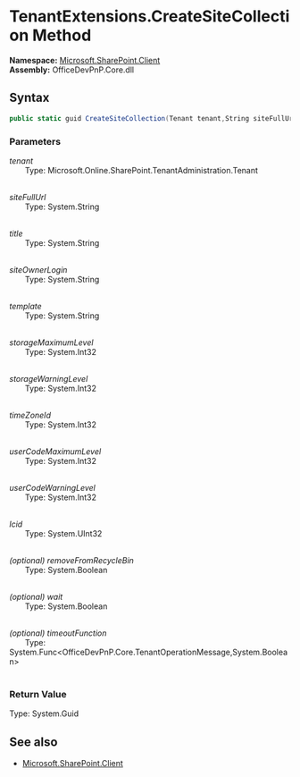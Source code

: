 # TenantExtensions.CreateSiteCollection Method  
**Namespace:** [Microsoft.SharePoint.Client](Microsoft.SharePoint.Client.md)  
**Assembly:** OfficeDevPnP.Core.dll  
## Syntax
```C#
public static guid CreateSiteCollection(Tenant tenant,String siteFullUrl,String title,String siteOwnerLogin,String template,Int32 storageMaximumLevel,Int32 storageWarningLevel,Int32 timeZoneId,Int32 userCodeMaximumLevel,Int32 userCodeWarningLevel,UInt32 lcid,Boolean removeFromRecycleBin,Boolean wait,Func<TenantOperationMessage, Boolean> timeoutFunction)
```
### Parameters
*tenant*  
&emsp;&emsp;Type: Microsoft.Online.SharePoint.TenantAdministration.Tenant  
&emsp;&emsp;  
  
*siteFullUrl*  
&emsp;&emsp;Type: System.String  
&emsp;&emsp;  
  
*title*  
&emsp;&emsp;Type: System.String  
&emsp;&emsp;  
  
*siteOwnerLogin*  
&emsp;&emsp;Type: System.String  
&emsp;&emsp;  
  
*template*  
&emsp;&emsp;Type: System.String  
&emsp;&emsp;  
  
*storageMaximumLevel*  
&emsp;&emsp;Type: System.Int32  
&emsp;&emsp;  
  
*storageWarningLevel*  
&emsp;&emsp;Type: System.Int32  
&emsp;&emsp;  
  
*timeZoneId*  
&emsp;&emsp;Type: System.Int32  
&emsp;&emsp;  
  
*userCodeMaximumLevel*  
&emsp;&emsp;Type: System.Int32  
&emsp;&emsp;  
  
*userCodeWarningLevel*  
&emsp;&emsp;Type: System.Int32  
&emsp;&emsp;  
  
*lcid*  
&emsp;&emsp;Type: System.UInt32  
&emsp;&emsp;  
  
*(optional) removeFromRecycleBin*  
&emsp;&emsp;Type: System.Boolean  
&emsp;&emsp;  
  
*(optional) wait*  
&emsp;&emsp;Type: System.Boolean  
&emsp;&emsp;  
  
*(optional) timeoutFunction*  
&emsp;&emsp;Type: System.Func<OfficeDevPnP.Core.TenantOperationMessage,System.Boolean>  
&emsp;&emsp;  
  
### Return Value
Type: System.Guid  

## See also
- [Microsoft.SharePoint.Client](Microsoft.SharePoint.Client.md)
